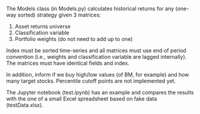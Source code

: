 The Models class (in Models.py) calculates historical returns for any (one-way sorted) strategy given 3 matrices:
1. Asset returns universe
2. Classification variable
3. Portfolio weights (do not need to add up to one)

Index must be sorted time-series and all matrices must use end of period convention 
(i.e., weights and classification variable are lagged internally).  
The matrices must have identical fields and index.

In addition, inform if we buy high/low values (of BM, for example) and how many target stocks. 
Percentile cutoff points are not implemented yet.

The Jupyter notebook (test.ipynb) has an example and compares the results with the one of a small Excel 
spreadsheet based on fake data (testData.xlsx).